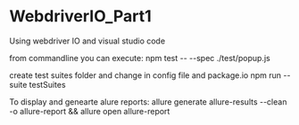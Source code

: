 # WebdriverIO_Part1
Using webdriver IO and visual studio code

from commandline you can execute:
npm test -- --spec ./test/popup.js

create test suites folder and change in config file and  package.io
npm run --suite testSuites

To display and genearte alure reports:
allure generate allure-results --clean -o allure-report && allure open allure-report
